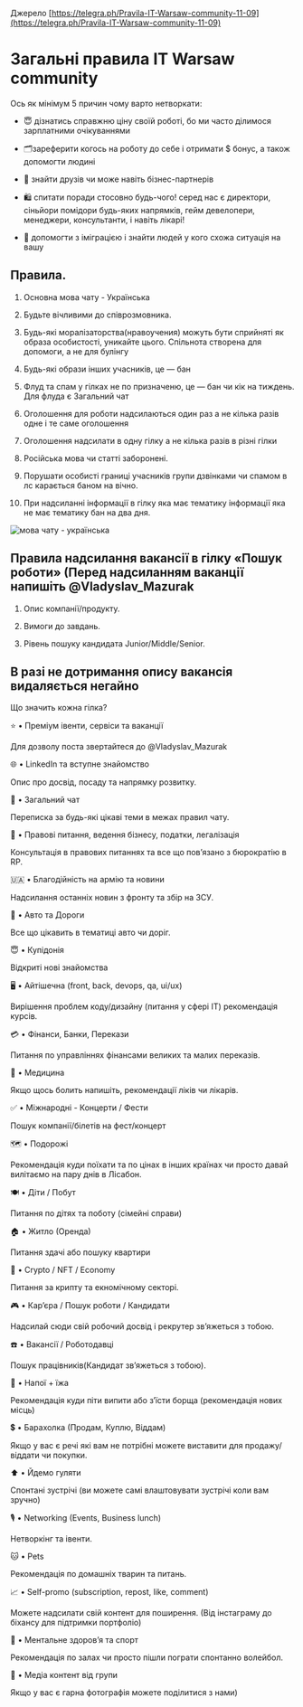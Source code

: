 Джерело [https://telegra.ph/Pravila-IT-Warsaw-community-11-09](https://telegra.ph/Pravila-IT-Warsaw-community-11-09)

# Загальні правила IT Warsaw community

Ось як мінімум 5 причин чому варто нетворкати:

- 😇 дізнатись справжню ціну своїй роботі, бо ми часто ділимося зарплатними очікуваннями 

- 🗂зареферити когось на роботу до себе і отримати $ бонус, а також допомогти людині 

- 💬 знайти друзів чи може навіть бізнес-партнерів 

- 🛍 спитати поради стосовно будь-чого! серед нас є директори, сіньйори помідори будь-яких напрямків, гейм девелопери, менеджери, консультанти, і навіть лікарі! 

- 🙏 допомогти з іміграцією і знайти людей у кого схожа ситуація на вашу

## Правила.
1. Основна мова чату - Українська

2. Будьте вічливими до співрозмовника.

3. Будь-які моралізаторства(нравоучения) можуть бути сприйняті як образа особистості, уникайте цього. Спільнота створена для допомоги, а не для булінгу

4. Будь-які образи інших учасників, це — бан

4. Флуд та спам у гілках не по призначеню, це — бан чи кік на тиждень. Для флуда є Загальний чат

5. Оголошення для роботи надсилаються один раз а не кілька разів одне і те саме оголошення

6. Оголошення надсилати в одну гілку а не кілька разів в різні гілки

7. Російська мова чи статті заборонені.

8. Порушати особисті границі учасників групи дзвінками чи спамом в лс карається баном на вічно.

9. При надсиланні інформації в гілку яка має тематику інформації яка не має тематику бан на два дня.

![мова чату - українська](https://telegra.ph/file/bed8cec4a85b78a397cf9.jpg "мова чату - українська")

## Правила надсилання вакансії в гілку «Пошук роботи» (Перед надсиланням ваканції напишіть @Vladyslav_Mazurak

1. Опис компанії/продукту.

2. Вимоги до завдань.

3. Рівень пошуку кандидата Junior/Middle/Senior.

## В разі не дотримання опису вакансія видаляється негайно

Що значить кожна гілка?

⭐️ • Преміум івенти, сервіси та ваканції

Для дозволу поста звертайтеся до @Vladyslav_Mazurak

🌐 • LinkedIn та вступне знайомство

Опис про досвід, посаду та напрямку розвитку.

💬 • Загальний чат

Переписка за будь-які цікаві теми в межах правил чату.

🔄 • Правові питання, ведення бізнесу, податки, легалізація

Консультація в правових питаннях та все що пов’язано з бюрократію в RP.

🇺🇦 • Благодійність на армію та новини

Надсилання останніх новин з фронту та збір на ЗСУ.

🚗 • Авто та Дороги

Все що цікавить в тематиці авто чи доріг.

😇 • Купідонія

Відкриті нові знайомства

🖥 • Айтішечна (front, back, devops, qa, ui/ux)

Вирішення проблем коду/дизайну (питання у сфері IT) рекомендація курсів.

💳 • Фінанси, Банки, Перекази

Питання по управліннях фінансами великих та малих переказів.

🧪 • Медицина

Якщо щось болить напишіть, рекомендації ліків чи лікарів.

✅ • Міжнародні - Концерти / Фести

Пошук компанії/білетів на фест/концерт 

🗺 • Подорожі

Рекомендація куди поїхати та по цінах в інших країнах чи просто давай вилітаємо на пару днів в Лісабон.

🍽 • Діти / Побут

Питання по дітях та поботу (сімейні справи)

🏠 • Житло (Оренда)

Питання здачі або пошуку квартири

🏦 • Crypto / NFT / Economy

Питання за крипту та екномічному секторі.

🎮 • Кар’єра / Пошук роботи / Кандидати

Надсилай сюди свій робочий досвід і рекрутер зв’яжеться з тобою.

☎️ • Вакансії / Роботодавці

Пошук працівників(Кандидат зв’яжеться з тобою).

🍔 • Напої + їжа 

Рекомендація куди піти випити або з’їсти борща (рекомендація нових місць)

💲 • Барахолка (Продам, Куплю, Віддам)

Якщо у вас є речі які вам не потрібні можете виставити для продажу/віддати чи покупки.

⬆️ • Йдемо гуляти

Спонтані зустрічі (ви можете самі влаштовувати зустрічі коли вам зручно)

🎙 • Networking (Events, Business lunch)

Нетворкінг та івенти.

🐱 • Pets

Рекомендація по домашніх тварин та питань.

📈 • Self-promo (subscription, repost, like, comment)

Можете надсилати свій контент для поширення. (Від інстаграму до біхансу для підтримки портфоліо)

🌯 • Ментальне здоров’я та спорт

Рекомендація по залах чи просто пішли пограти спонтанно волейбол.

👋 • Медіа контент від групи

Якщо у вас є гарна фотографія можете поділитися з нами)

